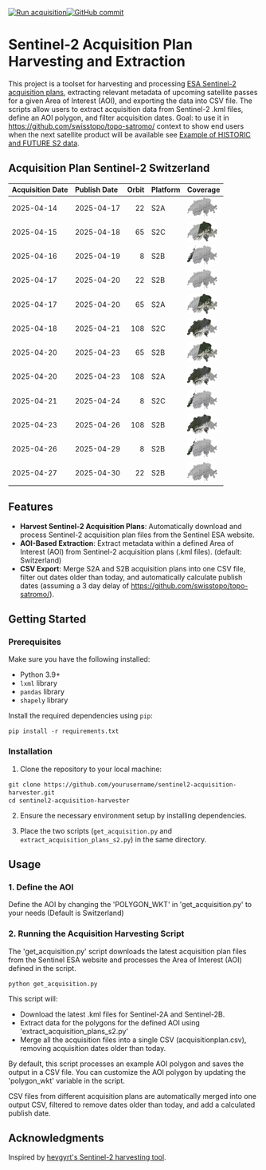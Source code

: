 [![Run acquisition](https://github.com/davidoesch/Sentinel-2-Acquisition-Plan-Harvesting/actions/workflows/run_acquisition.yml/badge.svg)](https://github.com/davidoesch/Sentinel-2-Acquisition-Plan-Harvesting/actions/workflows/run_acquisition.yml)[![GitHub commit](https://img.shields.io/github/last-commit/davidoesch/Sentinel-2-Acquisition-Plan-Harvesting)](https://github.com/davidoesch/Sentinel-2-Acquisition-Plan-Harvesting/commits/main)

# Sentinel-2 Acquisition Plan Harvesting and Extraction

This project is a toolset for harvesting and processing [ESA Sentinel-2 acquisition plans](https://sentinel.esa.int/web/sentinel/copernicus/sentinel-2/acquisition-plans), extracting relevant metadata of upcoming satellite passes for a given Area of Interest (AOI), and exporting the data into CSV file. The scripts allow users to extract acquisition data from Sentinel-2 .kml files, define an AOI polygon, and filter acquisition dates. Goal: to use it in https://github.com/swisstopo/topo-satromo/ context to show end users when the next satellite product will be available see [Example of HISTORIC and FUTURE S2 data](https://davidoesch.github.io/Sentinel-2-Acquisition-Plan-Harvesting/calendar.html).

## Acquisition Plan Sentinel-2 Switzerland
| Acquisition Date   | Publish Date   |   Orbit | Platform   | Coverage                    |
|:-------------------|:---------------|--------:|:-----------|:----------------------------|
| 2025-04-14         | 2025-04-17     |      22 | S2A        | ![Coverage](assets/22.png)  |
| 2025-04-15         | 2025-04-18     |      65 | S2C        | ![Coverage](assets/65.png)  |
| 2025-04-16         | 2025-04-19     |       8 | S2B        | ![Coverage](assets/8.png)   |
| 2025-04-17         | 2025-04-20     |      22 | S2B        | ![Coverage](assets/22.png)  |
| 2025-04-17         | 2025-04-20     |      65 | S2A        | ![Coverage](assets/65.png)  |
| 2025-04-18         | 2025-04-21     |     108 | S2C        | ![Coverage](assets/108.png) |
| 2025-04-20         | 2025-04-23     |      65 | S2B        | ![Coverage](assets/65.png)  |
| 2025-04-20         | 2025-04-23     |     108 | S2A        | ![Coverage](assets/108.png) |
| 2025-04-21         | 2025-04-24     |       8 | S2C        | ![Coverage](assets/8.png)   |
| 2025-04-23         | 2025-04-26     |     108 | S2B        | ![Coverage](assets/108.png) |
| 2025-04-26         | 2025-04-29     |       8 | S2B        | ![Coverage](assets/8.png)   |
| 2025-04-27         | 2025-04-30     |      22 | S2B        | ![Coverage](assets/22.png)  |

## Features

- **Harvest Sentinel-2 Acquisition Plans**: Automatically download and process Sentinel-2 acquisition plan files from the Sentinel ESA website.
- **AOI-Based Extraction**: Extract metadata within a defined Area of Interest (AOI) from Sentinel-2 acquisition plans (.kml files). (default: Switzerland)
- **CSV Export**: Merge S2A and S2B  acquisition plans into one CSV file, filter out dates older than today, and automatically calculate publish dates (assuming a 3 day delay of https://github.com/swisstopo/topo-satromo/).

## Getting Started

### Prerequisites

Make sure you have the following installed:

- Python 3.9+
- `lxml` library
- `pandas` library
- `shapely` library

Install the required dependencies using `pip`:

```
pip install -r requirements.txt
```
### Installation
1. Clone the repository to your local machine:

```
git clone https://github.com/yourusername/sentinel2-acquisition-harvester.git
cd sentinel2-acquisition-harvester
```
2. Ensure the necessary environment setup by installing dependencies.

3. Place the two scripts (`get_acquisition.py` and `extract_acquisition_plans_s2.py`) in the same directory.

## Usage
### 1. Define the AOI
Define the AOI by changing the 'POLYGON_WKT' in 'get_acquisition.py' to your needs (Default is Switzerland)

### 2. Running the Acquisition Harvesting Script
The 'get_acquisition.py' script downloads the latest acquisition plan files from the Sentinel ESA website and processes the Area of Interest (AOI) defined in the script.
```
python get_acquisition.py
```
This script will:

- Download the latest .kml files for Sentinel-2A and Sentinel-2B.
- Extract data for the polygons for the defined AOI using  'extract_acquisition_plans_s2.py'
- Merge all the acquisition files into a single CSV (acquisitionplan.csv), removing acquisition dates older than today.

By default, this script processes an example AOI polygon and saves the output in a CSV file. You can customize the AOI polygon by updating the 'polygon_wkt' variable in the script.

CSV files from different acquisition plans are automatically merged into one output CSV, filtered to remove dates older than today, and add a calculated publish date.

## Acknowledgments
Inspired by [hevgyrt's Sentinel-2 harvesting tool](https://github.com/hevgyrt/harvest_sentinel_acquisition_plans/).



